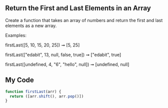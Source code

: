## Return the First and Last Elements in an Array

Create a function that takes an array of numbers and return the first and last elements as a new array.

Examples:

firstLast([5, 10, 15, 20, 25]) ➞ [5, 25]

firstLast(["edabit", 13, null, false, true]) ➞ ["edabit", true]

firstLast([undefined, 4, "6", "hello", null]) ➞ [undefined, null]

## My Code
```js
function firstLast(arr) {
  return ([arr.shift(), arr.pop()])
}
```

